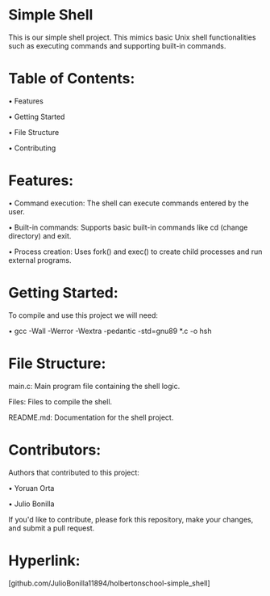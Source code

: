 # Simple Shell

This is our simple shell project. This mimics basic Unix shell functionalities 
such as executing commands and supporting built-in commands.


# Table of Contents:

• Features

• Getting Started

• File Structure

• Contributing


# Features:

• Command execution: The shell can execute commands entered by the user.

• Built-in commands: Supports basic built-in commands like cd (change directory) and exit.

• Process creation: Uses fork() and exec() to create child processes and
run external programs.


# Getting Started:

To compile and use this project we will need:

• gcc -Wall -Werror -Wextra -pedantic -std=gnu89 *.c -o hsh


# File Structure:

main.c: Main program file containing the shell logic.

Files: Files to compile the shell.

README.md: Documentation for the shell project.


# Contributors:

Authors that contributed to this project:

• Yoruan Orta

• Julio Bonilla

If you'd like to contribute, please fork this repository, make your changes,
and submit a pull request.

# Hyperlink:

[github.com/JulioBonilla11894/holbertonschool-simple_shell]
